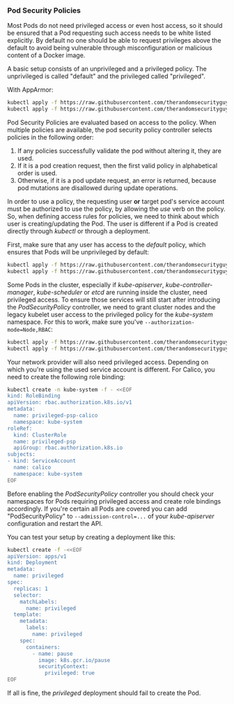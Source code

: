 ### Pod Security Policies
Most Pods do not need privileged access or even host access, so it should be ensured that a Pod requesting such access needs to be white listed explicitly. By default no one should be able to request privileges above the default to avoid being vulnerable through misconfiguration or malicious content of a Docker image.

A basic setup consists of an unprivileged and a privileged policy. The unprivileged is called "default" and the privileged called "privileged".

With AppArmor:

```sh
kubectl apply -f https://raw.githubusercontent.com/therandomsecurityguy/kubernetes-security/master/PodSecurityPolicies/default.psp.yaml
kubectl apply -f https://raw.githubusercontent.com/therandomsecurityguy/kubernetes-security/master/PodSecurityPolicies/privileged.psp.yaml

```

Pod Security Policies are evaluated based on access to the policy. When multiple policies are available, the pod security policy controller selects policies in the following order:

1. If any policies successfully validate the pod without altering it, they are used.
2. If it is a pod creation request, then the first valid policy in alphabetical order is used.
3. Otherwise, if it is a pod update request, an error is returned, because pod mutations are disallowed during update operations.

In order to use a policy, the requesting user **or** target pod's service account must be authorized to use the policy, by allowing the *use* verb on the policy. So, when defining access rules for policies, we need to think about which user is creating/updating the Pod. The user is different if a Pod is created directly through *kubectl* or through a deployment.

First, make sure that any user has access to the *default* policy, which ensures that Pods will be unprivileged by default:

```sh
kubectl apply -f https://raw.githubusercontent.com/therandomsecurityguy/kubernetes-security/master/PodSecurityPolicies/default-psp.clusterrolebinding.yaml
kubectl apply -f https://raw.githubusercontent.com/therandomsecurityguy/kubernetes-security/master/PodSecurityPolicies/default-psp.clusterrole.yaml
```

Some Pods in the cluster, especially if *kube-apiserver*, *kube-controller-manager*, *kube-scheduler* or *etcd* are running inside the cluster, need privileged access. To ensure those services will still start after introducing the *PodSecurityPolicy* controller, we need to grant cluster nodes and the legacy kubelet user access to the privileged policy for the *kube-system* namespace. For this to work, make sure you've `--authorization-mode=Node,RBAC`:

```sh
kubectl apply -f https://raw.githubusercontent.com/therandomsecurityguy/kubernetes-security/master/PodSecurityPolicies/privileged-psp.clusterrole.yaml
kubectl apply -f https://raw.githubusercontent.com/therandomsecurityguy/kubernetes-security/master/PodSecurityPolicies/privileged-psp-nodes.rolebinding.yaml
```

Your network provider will also need privileged access. Depending on which you're using the used service account is different. For Calico, you need to create the following role binding:

```sh
kubectl create -n kube-system -f - <<EOF
kind: RoleBinding
apiVersion: rbac.authorization.k8s.io/v1
metadata:
  name: privileged-psp-calico
  namespace: kube-system
roleRef:
  kind: ClusterRole
  name: privileged-psp
  apiGroup: rbac.authorization.k8s.io
subjects:
- kind: ServiceAccount
  name: calico
  namespace: kube-system
EOF
```

Before enabling the *PodSecurityPolicy* controller you should check your namespaces for Pods requiring privileged access and create role bindings accordingly. If you're certain all Pods are covered you can add "PodSecurityPolicy" to `--admission-control=...` of your *kube-apiserver* configuration and restart the API.

You can test your setup by creating a deployment like this:

```sh
kubectl create -f -<<EOF
apiVersion: apps/v1
kind: Deployment
metadata:
  name: privileged
spec:
  replicas: 1
  selector:
    matchLabels:
      name: privileged
  template:
    metadata:
      labels:
        name: privileged        
    spec:
      containers:
        - name: pause
          image: k8s.gcr.io/pause
          securityContext:
            privileged: true
EOF
```

If all is fine, the *privileged* deployment should fail to create the Pod.
